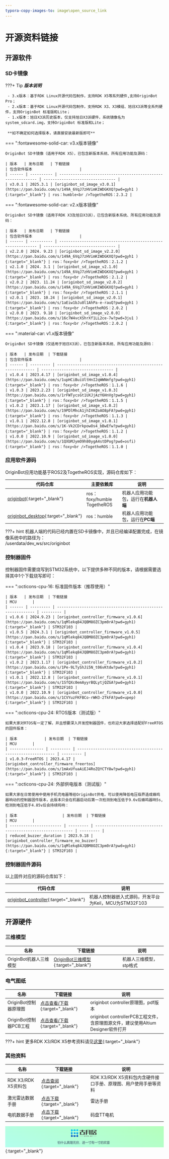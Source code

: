 ```yaml
---
typora-copy-images-to: image\open_source_link
---
```


# **开源资料链接**



## **开源软件**

### **SD卡镜像**

???+ Tip
    ***版本说明***
    
     - 3.x版本：基于RDK Linux开源代码包制作，支持RDK X5等系列硬件,支持OriginBot Pro；
     - 2.x版本：基于RDK Linux开源代码包制作，支持RDK X3、X3模组、旭日X3派等全系列硬件，支持OriginBot 标准版和Lite；
     - 1.x版本：旭日X3派历史版本，仅支持旭日X3派硬件，系统镜像名为system_sdcard.img，支持OriginBot 标准版和Lite；
     
     **如不确定如何选择版本，请直接安装最新版即可**

=== ":fontawesome-solid-car: v3.x版本镜像"

    OriginBot SD卡镜像（适用于RDK X5），已包含新版本系统、所有应用功能及源码：
    
    | 版本   | 发布日期   | 下载链接                                                     | 包含软件版本                     |
    | ------ | ---------- | ------------------------------------------------------------ | -------------------------------- |
    | v3.0.1 | 2025.3.1 | [originbot_sd_image_v3.0.1](https://pan.baidu.com/s/149A_6VqJ7zHVimKIWDGKXQ?pwd=gyh1 ){:target="_blank"} | ros：humble<br />TogetheROS：2.3.2 |


=== ":fontawesome-solid-car: v2.x版本镜像"

    OriginBot SD卡镜像（适用于RDK X3及旭日X3派），已包含新版本系统、所有应用功能及源码：
    
    | 版本   | 发布日期   | 下载链接                                                     | 包含软件版本                     |
    | ------ | ---------- | ------------------------------------------------------------ | -------------------------------- |
    | v2.2.0 | 2024. 9.23 | [originbot_sd_image_v2.2.0](https://pan.baidu.com/s/149A_6VqJ7zHVimKIWDGKXQ?pwd=gyh1 ){:target="_blank"} | ros：foxy<br />TogetheROS：2.1.2 |
    | v2.1.0 | 2024. 3.1 | [originbot_sd_image_v2.1.0](https://pan.baidu.com/s/149A_6VqJ7zHVimKIWDGKXQ?pwd=gyh1 ){:target="_blank"} | ros：foxy<br />TogetheROS：2.1.2 |
    | v2.0.2 | 2023. 11.24 | [originbot_sd_image_v2.0.2](https://pan.baidu.com/s/149A_6VqJ7zHVimKIWDGKXQ?pwd=gyh1 ){:target="_blank"} | ros：foxy<br />TogetheROS：2.1.1 |
    | v2.0.1 | 2023. 10.24 | [originbot_sd_image_v2.0.1](https://pan.baidu.com/s/1aEiw1bJu8l1AhPa-e-rauQ?pwd=gyh1 ){:target="_blank"} | ros：foxy<br />TogetheROS：2.0.2 |
    | v2.0.0 | 2023. 9.18 | [originbot_sd_image_v2.0.0](https://pan.baidu.com/s/16c7W4vcXShrXf1LL2ce-7w?pwd=3ju1 ){:target="_blank"} | ros：foxy<br />TogetheROS：2.0.2 |



=== ":material-car: v1.x版本镜像"

    OriginBot SD卡镜像（仅适用于旭日X3派），已包含新版本系统、所有应用功能及源码：
    
    | 版本   | 发布日期  | 下载链接                                                     | 包含软件版本                     |
    | ------ | --------- | ------------------------------------------------------------ | -------------------------------- |
    | v1.0.4 | 2023.4.17 | [originbot_sd_image_v1.0.4](https://pan.baidu.com/s/1upHCiBuiUltHnI2qWWNmfg?pwd=gyh1){:target="_blank"} | ros：foxy<br />TogetheROS：1.1.6 |
    | v1.0.3 | 2023.2.23 | [originbot_sd_image_v1.0.3](https://pan.baidu.com/s/1rFWTycsGt1UXJjAzY6HnVg?pwd=gyh1){:target="_blank"} | ros：foxy<br />TogetheROS：1.1.5 |
    | v1.0.2 | 2023.1.17 | [originbot_sd_image_v1.0.2](https://pan.baidu.com/s/19PDlMhcA1jhIVKZoAO8pFA?pwd=gyh1){:target="_blank"} | ros：foxy<br />TogetheROS：1.1.3 |
    | v1.0.1 | 2022.12.8 | [originbot_sd_image_v1.0.1](https://pan.baidu.com/s/1K-Vk2CDrkpowOs4_bBwEfw?pwd=gyh1){:target="_blank"} | ros：foxy<br />TogetheROS：1.1.2 |
    | v1.0.0 | 2022.10.9 | [originbot_sd_image_v1.0.0](https://pan.baidu.com/s/1QXbMJymO9h80ygA4stDPog?pwd=osfi){:target="_blank"} | ros：foxy<br />TogetheROS：1.1.0 |



### **应用软件源码**

OriginBot应用功能基于ROS2及TogetheROS实现，源码仓库如下：

| 代码仓库                                                     | 主要依赖库                 | 说明                                 |
| ------------------------------------------------------------ | -------------------------- | ------------------------------------ |
| [originbot](https://gitee.com/guyuehome/originbot){:target="_blank"} | ros：foxy/humble<br />TogetheROS | 机器人应用功能包，运行在**机器人端** |
| [originbot_desktop](https://gitee.com/guyuehome/originbot_desktop){:target="_blank"} | ros：humble                  | 机器人应用功能包，运行在**PC端**     |

???+ hint
	机器人端的代码已经内置在SD卡镜像中，并且已经编译配置完成，在镜像系统中的路径为：</br>/userdata/dev_ws/src/originbot



### **控制器固件**

控制器固件需要烧写到STM32系统中，以下提供多种不同的版本，请根据需要选择其中1个下载烧写即可：

=== ":octicons-cpu-16: 标准固件版本（推荐使用）"

    | 版本   | 发布日期  | 下载链接                                                     | MCU       |
    | ------ | --------- | ------------------------------------------------------------ | --------- |
    | v1.0.6 | 2024.9.23 | [originbot_controller_firmware_v1.0.6](https://pan.baidu.com/s/1qMlekq84JQBM8OZC3pm0rA?pwd=gyh1){:target="_blank"} | STM32F103 |
    | v1.0.5 | 2024.3.1 | [originbot_controller_firmware_v1.0.5](https://pan.baidu.com/s/1qMlekq84JQBM8OZC3pm0rA?pwd=gyh1){:target="_blank"} | STM32F103 |
    | v1.0.4 | 2023.9.18 | [originbot_controller_firmware_v1.0.4](https://pan.baidu.com/s/1qMlekq84JQBM8OZC3pm0rA?pwd=gyh1){:target="_blank"} | STM32F103 |
    | v1.0.2 | 2023.1.17 | [originbot_controller_firmware_v1.0.2](https://pan.baidu.com/s/1Pe-9LTyShJi5N_t06vKtdw?pwd=gyh1){:target="_blank"} | STM32F103 |
    | v1.0.1 | 2022.12.8 | [originbot_controller_firmware_v1.0.1](https://pan.baidu.com/s/1SfQXc0emAyyrBQLytjQZGA?pwd=gyh1){:target="_blank"} | STM32F103 |
    | v1.0.0 | 2022.10.9 | [originbot_controller_firmware_v1.0.0](https://pan.baidu.com/s/1CVYuzFKFBCo-rWH3-2TkFA?pwd=upep){:target="_blank"} | STM32F103 |

=== ":octicons-cpu-24: RTOS版本（测试版）"

    如果大家对RTOS有一定了解，并且想要深入开发控制器固件，也欢迎大家选择适配好FreeRTOS的固件版本：
    
    | 版本            | 发布日期  | 下载链接                                                     | MCU       |
    | --------------- | --------- | ------------------------------------------------------------ | --------- |
    | v1.0.3-FreeRTOS | 2023.4.17 | [originbot_controller_firmware_freertos](https://pan.baidu.com/s/1mAxUfuaAiEJ4RoZQYCTY8w?pwd=gyh1){:target="_blank"} | STM32F103 |

=== ":octicons-cpu-24: 外部供电版本（测试版）"

    如果大家在日常使用中使用手机充电器等给OriginBot供电，可以使用降低电压临界造成蜂鸣器响动的控制器固件版本，此版本只会在机器启动后第一次检测到电压低于9.6v后蜂鸣器响5s,检测到电压低于4.85v后会持续鸣响：
    
    | 版本                    | 发布日期  | 下载链接                                                     | MCU       |
    | ----------------------- | --------- | ------------------------------------------------------------ | --------- |
    | reduced_buzzer_duration | 2023.9.18 | [originbot_controller_firmware_no_buzzer](https://pan.baidu.com/s/1qMlekq84JQBM8OZC3pm0rA?pwd=gyh1){:target="_blank"} | STM32F103 |



### **控制器固件源码**

以上固件对应的源码仓库如下：

| 代码仓库                                                     | 说明                                                   |
| ------------------------------------------------------------ | ------------------------------------------------------ |
| [originbot_controller](https://gitee.com/guyuehome/originbot_controller){:target="_blank"} | 机器人控制器嵌入式源码，开发平台为Keil，MCU为STM32F103 |





## **开源硬件**

### **三维模型**

| 名称                    | 下载链接                                                     | 说明                    |
| ----------------------- | ------------------------------------------------------------ | ----------------------- |
| OriginBot机器人三维模型 | [OriginBot三维模型](https://pan.baidu.com/s/1smLq2O_JWpWDobyMezfo0g?pwd=wlb6){:target="_blank"} | 机器人三维模型，stp格式 |



### **电气图纸**

| 名称                   | 下载链接                                                     | 说明                                                         |
| ---------------------- | ------------------------------------------------------------ | ------------------------------------------------------------ |
| OriginBot控制器原理图  | [点击查看/下载](https://gitee.com/guyuehome/originbot_controller/blob/master/material/%E7%94%B5%E6%B0%94%E5%9B%BE%E7%BA%B8/OriginBot_Controller%E5%8E%9F%E7%90%86%E5%9B%BE.pdf){:target="_blank"} | originbot controller原理图，pdf版本                          |
| OriginBot控制器PCB工程 | [点击查看/下载](https://gitee.com/guyuehome/originbot_controller/tree/master/material/%E7%94%B5%E6%B0%94%E5%9B%BE%E7%BA%B8){:target="_blank"} | originbot controllerPCB工程文件，含原理图源文件，建议使用Altium Designer软件打开 |

???+ hint
	更多RDK X3/RDK X5参考资料请见[这里](https://developer.d-robotics.cc/rdk_doc/RDK){:target="_blank"}



### **其他资料**

| 名称             | 下载链接                                                     | 说明                                                         |
| ---------------- | ------------------------------------------------------------ | ------------------------------------------------------------ |
| RDK X3/RDK X5资料包</br>   | [点击查阅](https://archive.d-robotics.cc/downloads/hardware/){:target="_blank"} | RDK X3/RDK X5资料包内含硬件接口手册、原理图、用户使用手册等资料 |
| 激光雷达数据手册 | [点击下载](https://gitee.com/guyuehome/originbot_controller/blob/develop/material/%E6%95%B0%E6%8D%AE%E6%89%8B%E5%86%8C/YDLIDAR%20X3%20%E6%95%B0%E6%8D%AE%E6%89%8B%E5%86%8C.pdf){:target="_blank"} | 雷达手册                                          |
| 电机数据手册     | [点击下载](https://gitee.com/guyuehome/originbot_controller/blob/develop/material/%E6%95%B0%E6%8D%AE%E6%89%8B%E5%86%8C/%E7%A0%81%E7%9B%98TT%E7%94%B5%E6%9C%BA%E6%95%B0%E6%8D%AE%E6%89%8B%E5%86%8C.pdf){:target="_blank"} | 码盘TT电机                                                   |



[![图片1](../../assets/img/footer.png)](https://www.guyuehome.com/){:target="_blank"}